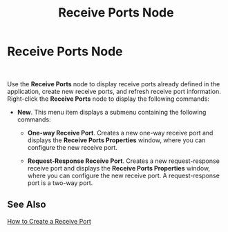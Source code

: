﻿---
title: Receive Ports Node
TOCTitle: Receive Ports Node
ms:assetid: 40d5e9f7-44a5-4877-bdb7-a44da28cb0ea
ms:mtpsurl: https://msdn.microsoft.com/en-us/library/Aa559776(v=BTS.80)
ms:contentKeyID: 51527597
ms.date: 08/30/2017
mtps_version: v=BTS.80
f1_keywords:
- bts10.admin.node.receiveports
---

# Receive Ports Node

 

Use the **Receive Ports** node to display receive ports already defined in the application, create new receive ports, and refresh receive port information. Right-click the **Receive Ports** node to display the following commands:

  - **New**. This menu item displays a submenu containing the following commands:
    
      - **One-way Receive Port**. Creates a new one-way receive port and displays the **Receive Ports Properties** window, where you can configure the new receive port.
    
      - **Request-Response Receive Port**. Creates a new request-response receive port and displays the **Receive Ports Properties** window, where you can configure the new receive port. A request-response port is a two-way port.

## See Also

[How to Create a Receive Port](https://msdn.microsoft.com/library/aa559206\(v=bts.80\))

